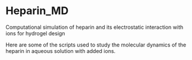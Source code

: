 # Heparin_MD
Computational simulation of heparin and its electrostatic interaction with ions for hydrogel design

Here are some of the scripts used to study the molecular dynamics of the heparin in aqueous solution with added ions.
